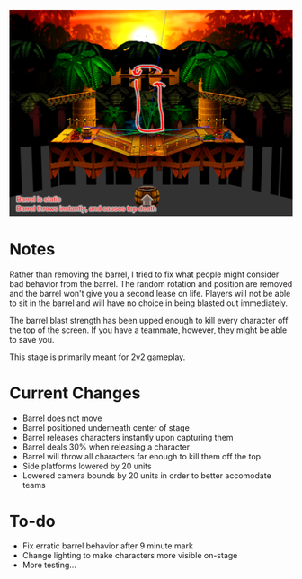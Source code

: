 ![v0.2h](draft.png "v0.2h")

# Notes
Rather than removing the barrel, I tried to fix what people might consider bad behavior from the barrel. The random rotation and position are removed and the barrel won't give you a second lease on life. Players will not be able to sit in the barrel and will have no choice in being blasted out immediately.

The barrel blast strength has been upped enough to kill every character off the top of the screen. If you have a teammate, however, they might be able to save you.

This stage is primarily meant for 2v2 gameplay.

# Current Changes
* Barrel does not move
* Barrel positioned underneath center of stage
* Barrel releases characters instantly upon capturing them
* Barrel deals 30% when releasing a character
* Barrel will throw all characters far enough to kill them off the top
* Side platforms lowered by 20 units
* Lowered camera bounds by 20 units in order to better accomodate teams

# To-do
* Fix erratic barrel behavior after 9 minute mark
* Change lighting to make characters more visible on-stage
* More testing...